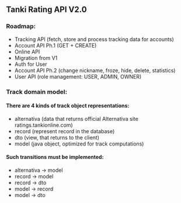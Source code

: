 ## Tanki Rating API V2.0

### Roadmap: 

* Tracking API (fetch, store and process tracking data for accounts)
* Account API Ph.1 (GET + CREATE)
* Online API
* Migration from V1
* Auth for User
* Account API Ph.2 (change nickname, froze, hide, delete, statistics)
* User API (role management: USER, ADMIN, OWNER)

### Track domain model:

#### There are 4 kinds of track object representations:

* alternativa (data that returns official Alternativa site ratings.tankionline.com)
* record (represent record in the database)
* dto (view, that returns to the client)
* model (java object, optimized for track computations)

#### Such transitions must be implemented:

* alternativa -> model
* record -> model
* record -> dto 
* model -> record
* model -> dto